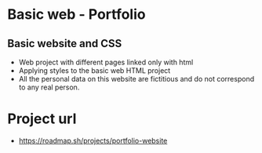 # Basic web - Portfolio
## Basic website and CSS

- Web project with different pages linked only with html
- Applying styles to the basic web HTML project
- All the personal data on this website are fictitious and do not correspond to any real person.
# Project url
- https://roadmap.sh/projects/portfolio-website
